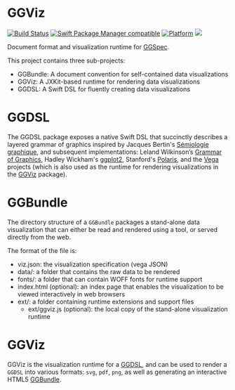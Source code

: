 # GGViz

[![Build Status](https://github.com/glimpseio/GGViz/workflows/GGViz%20CI/badge.svg?branch=main)](https://github.com/glimpseio/GGViz/actions)
[![Swift Package Manager compatible](https://img.shields.io/badge/SPM-compatible-brightgreen.svg)](https://github.com/apple/swift-package-manager)
[![Platform](https://img.shields.io/badge/Platforms-macOS%20|%20iOS%20|%20tvOS%20|%20Linux-lightgrey.svg)](https://github.com/glimpseio/GGSpec)
[![](https://tokei.rs/b1/github/glimpseio/GGViz)](https://github.com/glimpseio/GGViz)

Document format and visualization runtime for [GGSpec](https://github.com/glimpseio/GGSpec).

This project contains three sub-projects:

 * GGBundle: A document convention for self-contained data visualizations
 * GGViz: A JXKit-based runtime for rendering data visualizations
 * GGDSL: A Swift DSL for fluently creating data visualizations

# GGDSL

The GGDSL package exposes a native Swift DSL that succinctly describes a layered grammar of graphics inspired by Jacques Bertin's [Sémiologie graphique](https://fr.wikipedia.org/wiki/Sémiologie_graphique), and subsequent implementations: Leland Wilkinson’s [Grammar of Graphics](https://www.springer.com/gp/book/9780387245447), Hadley Wickham's [ggplot2](https://en.wikipedia.org/wiki/Ggplot2), Stanford's [Polaris](http://www.graphics.stanford.edu/projects/polaris/), and the [Vega](https://vega.github.io) projects (which is also used as the runtime for rendering visualizations in the [GGViz](#GGViz) package). 

# GGBundle

The directory structure of a `GGBundle` packages a stand-alone data visualization that can either be read and rendered using a tool, or served directly from the web. 

The format of the file is:

 - viz.json: the visualization specification (vega JSON)
 - data/: a folder that contains the raw data to be rendered
 - fonts/: a folder that can contain WOFF fonts for runtime support
 - index.html (optional): an index page that enables the visualization to be viewed interactively in web browsers
 - ext/: a folder containing runtime extensions and support files
    - ext/ggviz.js (optional): the local copy of the stand-alone visualization runtime


# GGViz

GGViz is the visualization runtime for a [GGDSL](#GGDSL), and can be used to render a `GGDSL` into various formats: `svg`, `pdf`, `png`, as well as generating an interactive HTML5 [GGBundle](#GGBundle).


